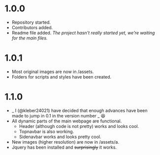 # 1.0.0
- Repository started.
- Contributors added.
- Readme file added.
_The project hasn't really started yet, we're waiting for the main files._

# 1.0.1
- Most original images are now in /assets.
- Folders for scripts and styles have been created.

# 1.1.0
- _ I (@kleber24021) have decided that enough advances have been made to jump in 0.1 in the version number _ :laughing:
- All dynamic parts of the main webpage are functional.
  - Header (although code is not pretty) works and looks cool.
  - Topnavbar is also working.
  - Sidenavbar works and looks pretty cool.
- New images (higher resolution) are now in /assets/a.
- Jquery has been installed and ~~surprisingly~~ it works.
